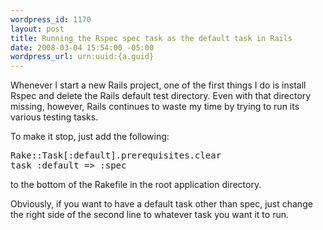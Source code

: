 ```yaml
--- 
wordpress_id: 1170
layout: post
title: Running the Rspec spec task as the default task in Rails
date: 2008-03-04 15:54:00 -05:00
wordpress_url: urn:uuid:{a.guid}
---
```

<p>Whenever I start a new Rails project, one of the first things I do is install Rspec and delete the Rails default test directory.  Even with that directory missing, however, Rails continues to waste my time by trying to run its various testing tasks.</p>

<p>To make it stop, just add the following:</p>

<pre>Rake::Task[:default].prerequisites.clear
task :default => :spec</pre>

<p>to the bottom of the Rakefile in the root application directory. </p>

<p>Obviously, if you want to have a default task other than spec, just change the right side of the second line to whatever task you want it to run.</p>

